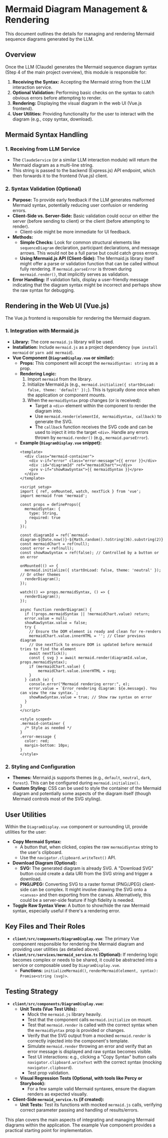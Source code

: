 # Mermaid Diagram Management & Rendering

This document outlines the details for managing and rendering Mermaid sequence diagrams generated by the LLM. 

## Overview

Once the LLM (Claude) generates the Mermaid sequence diagram syntax (Step 4 of the main project overview), this module is responsible for:

1.  **Receiving the Syntax:** Accepting the Mermaid string from the LLM interaction service.
2.  **Optional Validation:** Performing basic checks on the syntax to catch obvious errors before attempting to render.
3.  **Rendering:** Displaying the visual diagram in the web UI (Vue.js frontend).
4.  **User Utilities:** Providing functionality for the user to interact with the diagram (e.g., copy syntax, download).

## Mermaid Syntax Handling

### 1. Receiving from LLM Service
*   The `ClaudeService` (or a similar LLM interaction module) will return the Mermaid diagram as a multi-line string.
*   This string is passed to the backend (Express.js) API endpoint, which then forwards it to the frontend (Vue.js) client.

### 2. Syntax Validation (Optional)
*   **Purpose:** To provide early feedback if the LLM generates malformed Mermaid syntax, potentially reducing user confusion or rendering errors.
*   **Client-Side vs. Server-Side:** Basic validation could occur on either the server (before sending to client) or the client (before attempting to render).
    *   Client-side might be more immediate for UI feedback.
*   **Methods:**
    *   **Simple Checks:** Look for common structural elements like `sequenceDiagram` declaration, participant declarations, and message arrows. This would not be a full parse but could catch gross errors.
    *   **Using Mermaid.js API (Client-Side):** The Mermaid.js library itself might offer a parse or validation function that can be called without fully rendering. If `mermaid.parseError` is thrown during `mermaid.render()`, that implicitly serves as validation.
*   **Error Handling:** If validation fails, display a user-friendly message indicating that the diagram syntax might be incorrect and perhaps show the raw syntax for debugging.

## Rendering in the Web UI (Vue.js)

The Vue.js frontend is responsible for rendering the Mermaid diagram.

### 1. Integration with Mermaid.js
*   **Library:** The core `mermaid.js` library will be used.
*   **Installation:** Include `mermaid.js` as a project dependency (`npm install mermaid` or `yarn add mermaid`).
*   **Vue Component (`DiagramDisplay.vue` or similar):**
    *   **Props:** This component will accept the `mermaidSyntax: string` as a prop.
    *   **Rendering Logic:**
        1.  Import `mermaid` from the library.
        2.  Initialize Mermaid.js (e.g., `mermaid.initialize({ startOnLoad: false, theme: 'default' });`). This is typically done once when the application or component mounts.
        3.  When the `mermaidSyntax` prop changes (or is received):
            *   Target a `<div>` element within the component to render the diagram into.
            *   Use `mermaid.render(elementId, mermaidSyntax, callback)` to generate the SVG.
            *   The `callback` function receives the SVG code and can be used to inject it into the target `<div>`. Handle any errors thrown by `mermaid.render()` (e.g., `mermaid.parseError`).
    *   **Example (`DiagramDisplay.vue` snippet):**
        ```vue
        <template>
          <div class="mermaid-container">
            <div v-if="error" class="error-message">{{ error }}</div>
            <div :id="diagramId" ref="mermaidChart"></div>
            <pre v-if="showRawSyntax">{{ mermaidSyntax }}</pre>
          </div>
        </template>

        <script setup>
        import { ref, onMounted, watch, nextTick } from 'vue';
        import mermaid from 'mermaid';

        const props = defineProps({
          mermaidSyntax: {
            type: String,
            required: true
          }
        });

        const diagramId = ref(`mermaid-diagram-${Date.now()}-${Math.random().toString(36).substring(2)}`);
        const mermaidChart = ref(null);
        const error = ref(null);
        const showRawSyntax = ref(false); // Controlled by a button or on error

        onMounted(() => {
          mermaid.initialize({ startOnLoad: false, theme: 'neutral' }); // Or other themes
          renderDiagram();
        });

        watch(() => props.mermaidSyntax, () => {
          renderDiagram();
        });

        async function renderDiagram() {
          if (!props.mermaidSyntax || !mermaidChart.value) return;
          error.value = null;
          showRawSyntax.value = false;
          try {
            // Ensure the DOM element is ready and clean for re-renders
            mermaidChart.value.innerHTML = ''; // Clear previous diagram
            // Use nextTick to ensure DOM is updated before mermaid tries to find the element
            await nextTick();
            const { svg } = await mermaid.render(diagramId.value, props.mermaidSyntax);
            if (mermaidChart.value) {
                mermaidChart.value.innerHTML = svg;
            }
          } catch (e) {
            console.error("Mermaid rendering error:", e);
            error.value = `Error rendering diagram: ${e.message}. You can view the raw syntax.`;
            showRawSyntax.value = true; // Show raw syntax on error
          }
        }
        </script>

        <style scoped>
        .mermaid-container {
          /* Style as needed */
        }
        .error-message {
          color: red;
          margin-bottom: 10px;
        }
        </style>
        ```

### 2. Styling and Configuration
*   **Themes:** Mermaid.js supports themes (e.g., `default`, `neutral`, `dark`, `forest`). This can be configured during `mermaid.initialize()`.
*   **Custom Styling:** CSS can be used to style the container of the Mermaid diagram and potentially some aspects of the diagram itself (though Mermaid controls most of the SVG styling).

## User Utilities

Within the `DiagramDisplay.vue` component or surrounding UI, provide utilities for the user:

*   **Copy Mermaid Syntax:**
    *   A button that, when clicked, copies the raw `mermaidSyntax` string to the user's clipboard.
    *   Use the `navigator.clipboard.writeText()` API.
*   **Download Diagram (Optional):**
    *   **SVG:** The generated diagram is already SVG. A "Download SVG" button could create a data URI from the SVG string and trigger a download.
    *   **PNG/JPEG:** Converting SVG to a raster format (PNG/JPEG) client-side can be complex. It might involve drawing the SVG onto a `<canvas>` and then exporting from the canvas. Alternatively, this could be a server-side feature if high fidelity is needed.
*   **Toggle Raw Syntax View:** A button to show/hide the raw Mermaid syntax, especially useful if there's a rendering error.

## Key Files and Their Roles

*   **`client/src/components/DiagramDisplay.vue`**: The primary Vue component responsible for rendering the Mermaid diagram and providing user utilities (as detailed above).
*   **`client/src/services/mermaid_service.ts` (Optional):** If rendering logic becomes complex or needs to be shared, it could be abstracted into a service or composable used by `DiagramDisplay.vue`.
    *   **Functions:** `initializeMermaid()`, `renderMermaid(element, syntax): Promise<string (svg)>`.

## Testing Strategy

*   **`client/src/components/DiagramDisplay.vue`:**
    *   **Unit Tests (Vue Test Utils):**
        *   Mock the `mermaid.js` library heavily.
        *   Test that the component calls `mermaid.initialize` on mount.
        *   Test that `mermaid.render` is called with the correct syntax when the `mermaidSyntax` prop is provided or changes.
        *   Verify that the SVG output from a mocked `mermaid.render` is correctly injected into the component's template.
        *   Simulate `mermaid.render` throwing an error and verify that an error message is displayed and raw syntax becomes visible.
        *   Test UI interactions: e.g., clicking a "Copy Syntax" button calls `navigator.clipboard.writeText` with the correct syntax (mocking `navigator.clipboard`).
        *   Test prop validation.
    *   **Visual Regression Tests (Optional, with tools like Percy or Storybook):**
        *   For a few sample valid Mermaid syntaxes, ensure the diagram renders as expected visually.
*   **Client-Side `mermaid_service.ts` (if created):**
    *   **Unit Tests:** Test its functions with mocked `mermaid.js` calls, verifying correct parameter passing and handling of results/errors.

This plan covers the main aspects of integrating and managing Mermaid diagrams within the application. The example Vue component provides a practical starting point for implementation. 